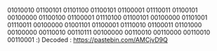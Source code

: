 01010010 01100101 01101100 01100101 01100001 01110011 01100101 00100000 01100100 01100001 01110100 01100101 00100000 01101001 01110011 00100000 01001101 01100001 01110010 01100011 01101000 00100000 00110010 00110111 00100000 00110010 00110000 00110010 00110001  :) Decoded : https://pastebin.com/AMCjvD9Q
